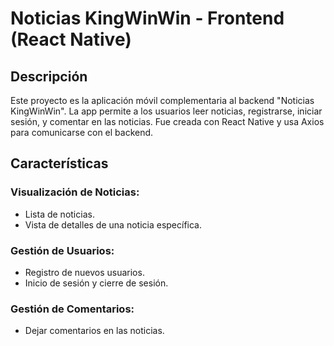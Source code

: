 # Noticias KingWinWin - Frontend (React Native)
## Descripción
Este proyecto es la aplicación móvil complementaria al backend "Noticias KingWinWin". La app permite a los usuarios leer noticias, registrarse, iniciar sesión, y comentar en las noticias. 
Fue creada con React Native y usa Axios para comunicarse con el backend.

## Características
### Visualización de Noticias:
- Lista de noticias.
- Vista de detalles de una noticia específica.

### Gestión de Usuarios:
- Registro de nuevos usuarios.
- Inicio de sesión y cierre de sesión.

### Gestión de Comentarios:
- Dejar comentarios en las noticias.
